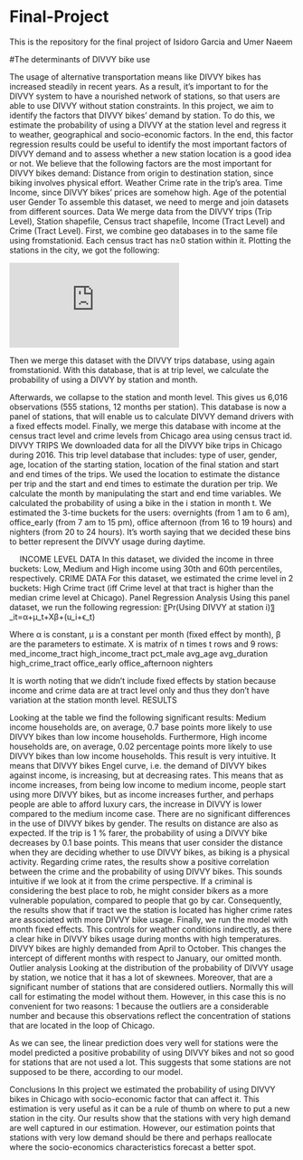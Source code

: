 # Final-Project
This is the repository for the final project of Isidoro Garcia and Umer Naeem 

#The determinants of DIVVY bike use

The usage of alternative transportation means like DIVVY bikes has increased steadily in recent years. As a result, it’s important to for the DIVVY system to have a nourished network of stations, so that users are able to use DIVVY without station constraints. In this project, we aim to identify the factors that DIVVY bikes’ demand by station. To do this, we estimate the probability of using a DIVVY at the station level and regress it to weather, geographical and socio-economic factors. In the end, this factor regression results could be useful to identify the most important factors of DIVVY demand and to assess whether a new station location is a good idea or not.
We believe that the following factors are the most important for DIVVY bikes demand: 
	Distance from origin to destination station, since biking involves physical effort. 
	Weather
	Crime rate in the trip’s area. 
	Time
	Income, since DIVVY bikes’ prices are somehow high. 
	Age of the potential user
	Gender
To assemble this dataset, we need to merge and join datasets from different sources. 
Data 
We merge data from the DIVVY trips (Trip Level), Station shapefile, Census tract shapefile, Income (Tract Level) and Crime (Tract Level). 
First, we combine geo databases in to the same file using fromstationid. Each census tract has n≥0 station within it. Plotting the stations in the city, we got the following: 

![Map](https://github.com/Isidoro90/Final-Project/edit/master/plot1.pdf)

 
Then we merge this dataset with the DIVVY trips database, using again fromstationid. With this database, that is at trip level, we calculate the probability of using a DIVVY by station and month. 
 
Afterwards, we collapse to the station and month level. This gives us 6,016 observations (555 stations, 12 months per station). This database is now a panel of stations, that will enable us to calculate DIVVY demand drivers with a fixed effects model. 
Finally, we merge this database with income at the census tract level and crime levels from Chicago area using census tract id.
DIVVY TRIPS
We downloaded data for all the DIVVY bike trips in Chicago during 2016. This trip level database that includes: type of user, gender, age, location of the starting station, location of the final station and start and end times of the trips. 
	We used the location to estimate the distance per trip and the start and end times to estimate the duration per trip.
	We calculate the month by manipulating the start and end time variables. 
	We calculated the probability of using a bike in the i station in month t. 
	We estimated the 3-time buckets for the users: overnights (from 1 am to 6 am), office_early (from 7 am to 15 pm), office afternoon (from 16 to 19 hours) and nighters (from 20 to 24 hours). It’s worth saying that we decided these bins to better represent the DIVVY usage during daytime. 
 
 


 
INCOME LEVEL DATA 
In this dataset, we divided the income in three buckets: Low, Medium and High income using 30th and 60th percentiles, respectively. 
CRIME DATA 
For this dataset, we estimated the crime level in 2 buckets: High Crime tract (iff Crime level at that tract is higher than the median crime level at Chicago). 
Panel Regression Analysis
Using this panel dataset, we run the following regression: 
〖Pr⁡(Using DIVVY at station i)〗_it=α+μ_t+Xβ+(u_i+ϵ_t)

Where α is constant, μ is a constant per month (fixed effect by month), β are the parameters to estimate. 
X is matrix of n times t rows and 9 rows: 
med_income_tract
high_income_tract
pct_male
avg_age
avg_duration
high_crime_tract
office_early
office_afternoon
nighters

It is worth noting that we didn’t include fixed effects by station because income and crime data are at tract level only and thus they don’t have variation at the station month level. 
RESULTS
 
Looking at the table we find the following significant results: 
Medium income households are, on average, 0.7 base points more likely to use DIVVY bikes than low income households. Furthermore, High income households are, on average, 0.02 percentage points more likely to use DIVVY bikes than low income households. This result is very intuitive. It means that DIVVY bikes Engel curve, i.e. the demand of DIVVY bikes against income, is increasing, but at decreasing rates. This means that as income increases, from being low income to medium income, people start using more DIVVY bikes, but as income increases further, and perhaps people are able to afford luxury cars, the increase in DIVVY is lower compared to the medium income case. 
There are no significant differences in the use of DIVVY bikes by gender. 
The results on distance are also as expected. If the trip is 1 % farer, the probability of using a DIVVY bike decreases by 0.1 base points. This means that user consider the distance when they are deciding whether to use DIVVY bikes, as biking is a physical activity. 
Regarding crime rates, the results show a positive correlation between the crime and the probability of using DIVVY bikes. This sounds intuitive if we look at it from the crime perspective. If a criminal is considering the best place to rob, he might consider bikers as a more vulnerable population, compared to people that go by car. Consequently, the results show that if tract we the station is located has higher crime rates are associated with more DIVVY bike usage. 
Finally, we run the model with month fixed effects. This controls for weather conditions indirectly, as there a clear hike in DIVVY bikes usage during months with high temperatures. DIVVY bikes are highly demanded from April to October. This changes the intercept of different months with respect to January, our omitted month. 
Outlier analysis 
Looking at the distribution of the probability of DIVVY usage by station, we notice that it has a lot of skewnees. Moreover, that are a significant number of stations that are considered outliers. Normally this will call for estimating the model without them. However, in this case this is no convenient for two reasons: 1 because the outliers are a considerable number and because this observations reflect the concentration of stations that are located in the loop of Chicago. 
   
 
As we can see, the linear prediction does very well for stations were the model predicted a positive probability of using DIVVY bikes and not so good for stations that are not used a lot. This suggests that some stations are not supposed to be there, according to our model. 

Conclusions
In this project we estimated the probability of using DIVVY bikes in Chicago with socio-economic factor that can affect it. This estimation is very useful as it can be a rule of thumb on where to put a new station in the city. Our results show that the stations with very high demand are well captured in our estimation. However, our estimation points that stations with very low demand should be there and perhaps reallocate where the socio-economics characteristics forecast a better spot. 
